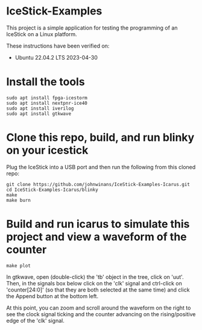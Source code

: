 # IceStick-Examples

This project is a simple application for testing the programming of 
an IceStick on a Linux platform.  

These instructions have been verified on:
- Ubuntu 22.04.2 LTS 2023-04-30

# Install the tools

	sudo apt install fpga-icestorm
	sudo apt install nextpnr-ice40
	sudo apt install iverilog
	sudo apt install gtkwave

# Clone this repo, build, and run blinky on your icestick

Plug the IceStick into a USB port and then run the following from this cloned repo:

	git clone https://github.com/johnwinans/IceStick-Examples-Icarus.git
	cd IceStick-Examples-Icarus/blinky
	make
	make burn

# Build and run icarus to simulate this project and view a waveform of the counter

	make plot

In gtkwave, open (double-click) the 'tb' object in the tree, click on 'uut'. Then,
in the signals box below click on the 'clk' signal and ctrl-click on 'counter[24:0]'
(so that they are both selected at the same time) and click the Append button at the 
bottom left.  

At this point, you can zoom and scroll around the waveform on the right to see the 
clock signal ticking and the counter advancing on the rising/positive edge of 
the 'clk' signal.
